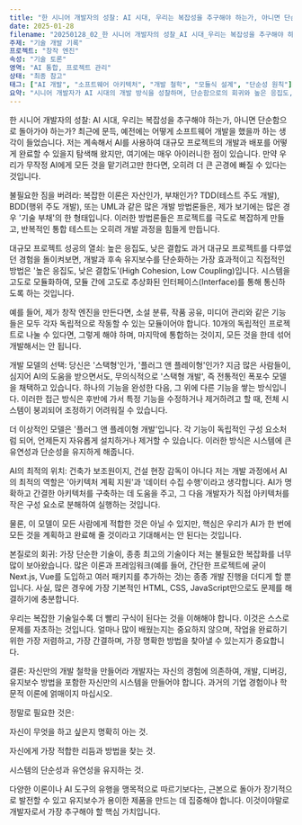 ```yaml
---
title: "한 시니어 개발자의 성찰: AI 시대, 우리는 복잡성을 추구해야 하는가, 아니면 단순함으로 돌아가야 하는가"
date: 2025-01-28
filename: "20250128_02_한 시니어 개발자의 성찰_AI 시대_우리는 복잡성을 추구해야 하는가_아니면 단순함으로 돌아가야 하는가"
주제: "기술 개발 기록"
프로젝트: "창작 엔진"
속성: "기술 토론"
영역: "AI 통합, 프로젝트 관리"
상태: "최종 참고"
태그: ["AI 개발", "소프트웨어 아키텍처", "개발 철학", "모듈식 설계", "단순성 원칙"]
요약: "시니어 개발자가 AI 시대의 개발 방식을 성찰하며, 단순함으로의 회귀와 높은 응집도, 낮은 결합도의 모듈식 설계를 채택하여 AI가 현장 감독이 아닌 아키텍처 보조 역할을 하도록 해야 한다고 주장한다."
---
```



한 시니어 개발자의 성찰: AI 시대, 우리는 복잡성을 추구해야 하는가, 아니면 단순함으로 돌아가야 하는가?
최근에 문득, 예전에는 어떻게 소프트웨어 개발을 했을까 하는 생각이 들었습니다. 저는 계속해서 AI를 사용하여 대규모 프로젝트의 개발과 배포를 어떻게 완료할 수 있을지 탐색해 왔지만, 여기에는 매우 아이러니한 점이 있습니다. 만약 우리가 무작정 AI에게 모든 것을 맡기려고만 한다면, 오히려 더 큰 곤경에 빠질 수 있다는 것입니다.

불필요한 짐을 버려라: 복잡한 이론은 자산인가, 부채인가?
TDD(테스트 주도 개발), BDD(행위 주도 개발), 또는 UML과 같은 많은 개발 방법론들은, 제가 보기에는 많은 경우 '기술 부채'의 한 형태입니다. 이러한 방법론들은 프로젝트를 극도로 복잡하게 만들고, 반복적인 통합 테스트는 오히려 개발 과정을 힘들게 만듭니다.

대규모 프로젝트 성공의 열쇠: 높은 응집도, 낮은 결합도
과거 대규모 프로젝트를 다루었던 경험을 돌이켜보면, 개발과 후속 유지보수를 단순화하는 가장 효과적이고 직접적인 방법은 '높은 응집도, 낮은 결합도'(High Cohesion, Low Coupling)입니다. 시스템을 고도로 모듈화하여, 모듈 간에 고도로 추상화된 인터페이스(Interface)를 통해 통신하도록 하는 것입니다.

예를 들어, 제가 창작 엔진을 만든다면, 소설 분류, 작품 공유, 미디어 관리와 같은 기능들은 모두 각자 독립적으로 작동할 수 있는 모듈이어야 합니다. 10개의 독립적인 프로젝트로 나눌 수 있다면, 그렇게 해야 하며, 마지막에 통합하는 것이지, 모든 것을 한데 섞어 개발해서는 안 됩니다.

개발 모델의 선택: 당신은 '스택형'인가, '플러그 앤 플레이형'인가?
지금 많은 사람들이, 심지어 AI의 도움을 받으면서도, 무의식적으로 '스택형 개발', 즉 전통적인 폭포수 모델을 채택하고 있습니다. 하나의 기능을 완성한 다음, 그 위에 다른 기능을 쌓는 방식입니다. 이러한 접근 방식은 후반에 가서 특정 기능을 수정하거나 제거하려고 할 때, 전체 시스템이 붕괴되어 조정하기 어려워질 수 있습니다.

더 이상적인 모델은 '플러그 앤 플레이형 개발'입니다. 각 기능이 독립적인 구성 요소처럼 되어, 언제든지 자유롭게 설치하거나 제거할 수 있습니다. 이러한 방식은 시스템에 큰 유연성과 단순성을 유지하게 해줍니다.

AI의 최적의 위치: 건축가 보조원이지, 건설 현장 감독이 아니다
저는 개발 과정에서 AI의 최적의 역할은 '아키텍처 계획 지원'과 '데이터 수집 수행'이라고 생각합니다. AI가 명확하고 간결한 아키텍처를 구축하는 데 도움을 주고, 그 다음 개발자가 직접 아키텍처를 작은 구성 요소로 분해하여 실행하는 것입니다.

물론, 이 모델이 모든 사람에게 적합한 것은 아닐 수 있지만, 핵심은 우리가 AI가 한 번에 모든 것을 계획하고 완료해 줄 것이라고 기대해서는 안 된다는 것입니다.

본질로의 회귀: 가장 단순한 기술이, 종종 최고의 기술이다
저는 불필요한 복잡화를 너무 많이 보아왔습니다. 많은 이론과 프레임워크(예를 들어, 간단한 프로젝트에 굳이 Next.js, Vue를 도입하고 여러 패키지를 추가하는 것)는 종종 개발 진행을 더디게 할 뿐입니다. 사실, 많은 경우에 가장 기본적인 HTML, CSS, JavaScript만으로도 문제를 해결하기에 충분합니다.

우리는 복잡한 기술일수록 더 빨리 구식이 된다는 것을 이해해야 합니다. 이것은 스스로 문제를 자초하는 것입니다. 얼마나 많이 배웠는지는 중요하지 않으며, 작업을 완료하기 위한 가장 저렴하고, 가장 간결하며, 가장 명확한 방법을 찾아낼 수 있는지가 중요합니다.

결론: 자신만의 개발 철학을 만들어라
개발자는 자신의 경험에 의존하여, 개발, 디버깅, 유지보수 방법을 포함한 자신만의 시스템을 만들어야 합니다. 과거의 기업 경험이나 학문적 이론에 얽매이지 마십시오.

정말로 필요한 것은:

자신이 무엇을 하고 싶은지 명확히 아는 것.

자신에게 가장 적합한 리듬과 방법을 찾는 것.

시스템의 단순성과 유연성을 유지하는 것.

다양한 이론이나 AI 도구의 유행을 맹목적으로 따르기보다는, 근본으로 돌아가 장기적으로 발전할 수 있고 유지보수가 용이한 제품을 만드는 데 집중해야 합니다. 이것이야말로 개발자로서 가장 추구해야 할 핵심 가치입니다.
